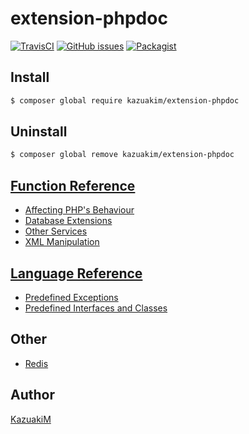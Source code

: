 extension-phpdoc
===

[![TravisCI](https://travis-ci.org/KazuakiM/extension-phpdoc.svg?branch=master)](https://travis-ci.org/KazuakiM/extension-phpdoc)
[![GitHub issues](https://img.shields.io/github/issues/KazuakiM/extension-phpdoc.svg?style=flat-square)](https://github.com/KazuakiM/extension-phpdoc/issues)
[![Packagist](https://img.shields.io/packagist/dt/kazuakim/extension-phpdoc.svg?style=flat-square)](https://packagist.org/packages/kazuakim/extension-phpdoc)

## Install

```bash
$ composer global require kazuakim/extension-phpdoc
```

## Uninstall

```bash
$ composer global remove kazuakim/extension-phpdoc
```

## [Function Reference](http://php.net/manual/en/funcref.php)

* [Affecting PHP's Behaviour](http://php.net/manual/en/refs.basic.php.php)
* [Database Extensions](http://php.net/manual/en/refs.database.php)
* [Other Services](http://php.net/manual/en/refs.remote.other.php)
* [XML Manipulation](http://php.net/manual/en/refs.xml.php)

## [Language Reference](http://php.net/manual/en/langref.php)

* [Predefined Exceptions](http://php.net/manual/en/reserved.exceptions.php)
* [Predefined Interfaces and Classes](http://php.net/manual/en/reserved.interfaces.php)

## Other

* [Redis](https://github.com/phpredis/phpredis)

## Author

[KazuakiM](https://github.com/KazuakiM/)
